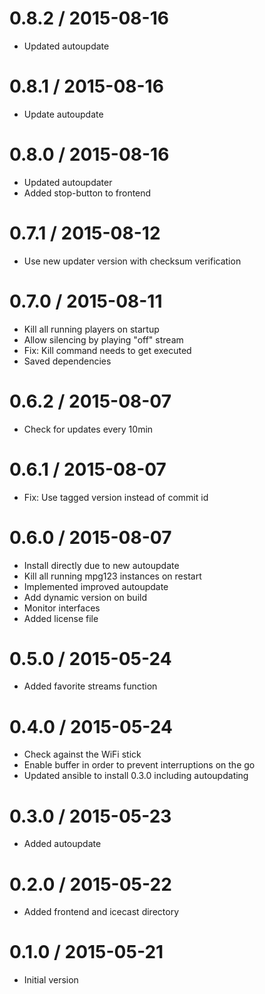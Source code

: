 
0.8.2 / 2015-08-16
==================

  * Updated autoupdate

0.8.1 / 2015-08-16
==================

  * Update autoupdate

0.8.0 / 2015-08-16
==================

  * Updated autoupdater
  * Added stop-button to frontend

0.7.1 / 2015-08-12
==================

  * Use new updater version with checksum verification

0.7.0 / 2015-08-11
==================

  * Kill all running players on startup
  * Allow silencing by playing "off" stream
  * Fix: Kill command needs to get executed
  * Saved dependencies

0.6.2 / 2015-08-07
==================

  * Check for updates every 10min

0.6.1 / 2015-08-07
==================

  * Fix: Use tagged version instead of commit id

0.6.0 / 2015-08-07
==================

  * Install directly due to new autoupdate
  * Kill all running mpg123 instances on restart
  * Implemented improved autoupdate
  * Add dynamic version on build
  * Monitor interfaces
  * Added license file

0.5.0 / 2015-05-24
==================

  * Added favorite streams function

0.4.0 / 2015-05-24
==================

  * Check against the WiFi stick
  * Enable buffer in order to prevent interruptions on the go
  * Updated ansible to install 0.3.0 including autoupdating

0.3.0 / 2015-05-23
==================

  * Added autoupdate

0.2.0 / 2015-05-22
==================

  * Added frontend and icecast directory

0.1.0 / 2015-05-21
==================

  * Initial version
